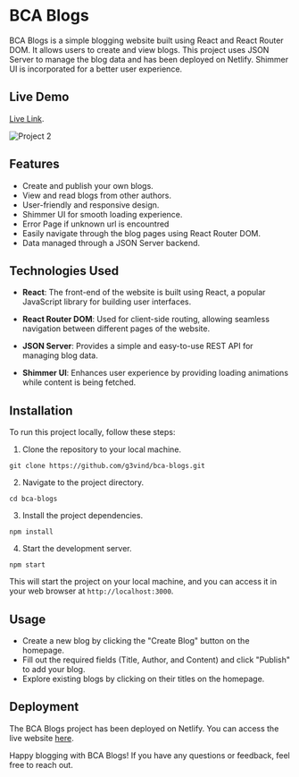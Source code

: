 # BCA Blogs

BCA Blogs is a simple blogging website built using React and React Router DOM. It allows users to create and view blogs. This project uses JSON Server to manage the blog data and has been deployed on Netlify. Shimmer UI is incorporated for a better user experience.

## Live Demo

[Live Link](https://bca-blogs.netlify.app/).

![Project 2](https://github.com/g3vind/bca-blogs/assets/70854788/04710c48-144b-4c5d-99c3-d8ab6526667a)

## Features

- Create and publish your own blogs.
- View and read blogs from other authors.
- User-friendly and responsive design.
- Shimmer UI for smooth loading experience.
- Error Page if unknown url is encountred
- Easily navigate through the blog pages using React Router DOM.
- Data managed through a JSON Server backend.

## Technologies Used

- **React**: The front-end of the website is built using React, a popular JavaScript library for building user interfaces.

- **React Router DOM**: Used for client-side routing, allowing seamless navigation between different pages of the website.

- **JSON Server**: Provides a simple and easy-to-use REST API for managing blog data.

- **Shimmer UI**: Enhances user experience by providing loading animations while content is being fetched.

## Installation

To run this project locally, follow these steps:

1. Clone the repository to your local machine.

```
git clone https://github.com/g3vind/bca-blogs.git
```

2. Navigate to the project directory.

```
cd bca-blogs
```

3. Install the project dependencies.

```
npm install
```

4. Start the development server.

```
npm start
```

This will start the project on your local machine, and you can access it in your web browser at `http://localhost:3000`.

## Usage

- Create a new blog by clicking the "Create Blog" button on the homepage.
- Fill out the required fields (Title, Author, and Content) and click "Publish" to add your blog.
- Explore existing blogs by clicking on their titles on the homepage.

## Deployment

The BCA Blogs project has been deployed on Netlify. You can access the live website [here](https://bca-blogs.netlify.app/).

Happy blogging with BCA Blogs! If you have any questions or feedback, feel free to reach out.
